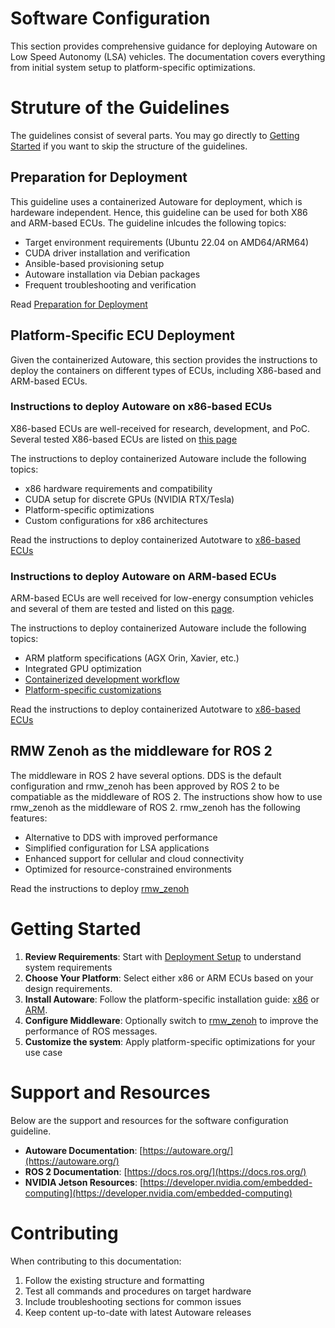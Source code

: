 # Software Configuration

This section provides comprehensive guidance for deploying Autoware on Low Speed Autonomy (LSA) vehicles. The documentation covers everything from initial system setup to platform-specific optimizations.

# Struture of the Guidelines

The guidelines consist of several parts. You may go directly to [Getting Started](#getting-started) if you want to skip the structure of the guidelines.

## Preparation for Deployment

This guideline uses a containerized Autoware for deployment, which is hardeware independent. Hence, this guideline can be used for both X86 and ARM-based ECUs. The guideline inlcudes the following topics: 

- Target environment requirements (Ubuntu 22.04 on AMD64/ARM64)
- CUDA driver installation and verification
- Ansible-based provisioning setup
- Autoware installation via Debian packages
- Frequent troubleshooting and verification

Read [Preparation for Deployment](deployment-setup/index.md)

## Platform-Specific ECU Deployment

Given the containerized Autoware, this section provides the instructions to deploy the containers on different types of ECUs, including X86-based and ARM-based ECUs.

### Instructions to deploy Autoware on x86-based ECUs

X86-based ECUs are well-received for research, development, and PoC. Several tested X86-based ECUs are listed on [this page](../hardware-configuration/ECUs/x86ECUs/index.md)

The instructions to deploy containerized Autoware include the following topics: 

- x86 hardware requirements and compatibility
- CUDA setup for discrete GPUs (NVIDIA RTX/Tesla)
- Platform-specific optimizations
- Custom configurations for x86 architectures

Read the instructions to deploy containerized Autotware to [x86-based ECUs](x86-based_ECU/index.md)

### Instructions to deploy Autoware on ARM-based ECUs

ARM-based ECUs are well received for low-energy consumption vehicles and several of them are tested and listed on this [page](../hardware-configuration/ECUs/armECUs/index.md).

The instructions to deploy containerized Autoware include the following topics: 

- ARM platform specifications (AGX Orin, Xavier, etc.)
- Integrated GPU optimization
- [Containerized development workflow](ARM-based_ECU/containerized-development.md)
- [Platform-specific customizations](ARM-based_ECU/customization.md)

Read the instructions to deploy containerized Autotware to [x86-based ECUs](x86-based_ECU/index.md)

## RMW Zenoh as the middleware for ROS 2

The middleware in ROS 2 have several options. DDS is the default configuration and rmw_zenoh has been approved by ROS 2 to be compatiable as the middleware of ROS 2. The instructions show how to use rmw_zenoh as the middleware of ROS 2. rmw_zenoh has the following features:

- Alternative to DDS with improved performance
- Simplified configuration for LSA applications
- Enhanced support for cellular and cloud connectivity
- Optimized for resource-constrained environments

Read the instructions to deploy [rmw_zenoh](rmw_zenoh/index.md)

# Getting Started

1. **Review Requirements**: Start with [Deployment Setup](deployment-setup/index.md) to understand system requirements
2. **Choose Your Platform**: Select either x86 or ARM ECUs based on your design requirements. 
3. **Install Autoware**: Follow the platform-specific installation guide: [x86](x86-based_ECU/index.md) or [ARM](ARM-based_ECU/index.md).
4. **Configure Middleware**: Optionally switch to [rmw_zenoh](rmw_zenoh/index.md) to improve the performance of ROS messages.
5. **Customize the system**: Apply platform-specific optimizations for your use case

# Support and Resources

Below are the support and resources for the software configuration guideline.

- **Autoware Documentation**: [https://autoware.org/](https://autoware.org/)
- **ROS 2 Documentation**: [https://docs.ros.org/](https://docs.ros.org/)
- **NVIDIA Jetson Resources**: [https://developer.nvidia.com/embedded-computing](https://developer.nvidia.com/embedded-computing)

# Contributing
When contributing to this documentation:

1. Follow the existing structure and formatting
2. Test all commands and procedures on target hardware
3. Include troubleshooting sections for common issues
4. Keep content up-to-date with latest Autoware releases
